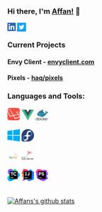 ### Hi there, I'm [Affan!](https://affanhaq.me/) 👋

<a href="https://www.linkedin.com/in/affan-haq">
  <img align="left" alt="linkedin" width="22px" src="assets/linkedin.png">
</a>
<a href="https://twitter.com/haaaqs">
  <img align="left" alt="twitter" width="20px" src="assets/twitter.svg">
</a>

<br>

### Current Projects
#### Envy Client - [envyclient.com](https://envyclient.com)
#### Pixels - [haq/pixels](https://github.com/haq/pixels)

### Languages and Tools:  

<code><img alt="laravel" width="28px" src="assets/laravel.svg"></code>
<code><img alt="vue.js" width="28px" src="assets/vue.svg"></code>
<code><img alt="docker" width="28px" src="assets/docker.svg"></code>
<br>
<br>
<code><img alt="windows" width="28px" src="assets/windows.svg"></code>
<code><img alt="fedora" width="28px" src="assets/fedora.svg"></code>
<br>
<br>
<code><img alt="mysql" width="28px" src="assets/mysql.svg"></code>
<code><img alt="microsoft sql server" width="28px" src="assets/microsoft-sql-server.svg"></code>
<br>
<br>
<code><img alt="teamcity" width="28px" src="assets/teamcity.svg"></code>
<code><img alt="intellij idea" width="28px" src="assets/intellij-idea.svg"></code>
<code><img alt="phpstorm" width="28px" src="assets/phpstorm.svg"></code>

<br>

<a href="https://github.com/anuraghazra/github-readme-stats">
  <img align="center" src="https://github-readme-stats.vercel.app/api?username=haq&show_icons=true&include_all_commits=true" alt="Affans's github stats" />
</a>

<!--
**haq/haq** is a ✨ _special_ ✨ repository because its `README.md` (this file) appears on your GitHub profile.

Here are some ideas to get you started:

- 🔭 I’m currently working on ...
- 🌱 I’m currently learning ...
- 👯 I’m looking to collaborate on ...
- 🤔 I’m looking for help with ...
- 💬 Ask me about ...
- 😄 Pronouns: ...
- ⚡ Fun fact: ...
-->

